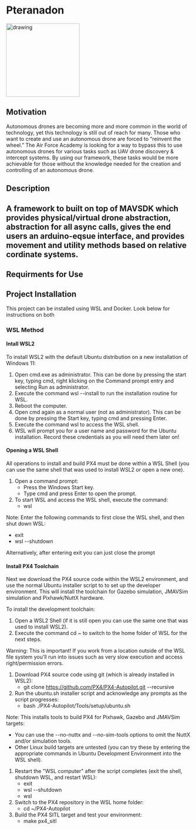 # Pteranadon

<img src="https://static.wikia.nocookie.net/animals/images/a/a1/Pterathumb.png/revision/latest?cb=20200311123111" alt="drawing" width="200"/>


## Motivation
Autonomous drones are becoming more and more common in the world of technology, yet this technology is still out of reach for many. Those who want to create and use an autonomous drone are forced to “reinvent the wheel.” The Air Force Academy is looking for a way to bypass this to use autonomous drones for various tasks such as UAV drone discovery & intercept systems. By using our framework, these tasks would be more achievable for those without the knowledge needed for the creation and controlling of an autonomous drone.

## Description
A framework to built on top of MAVSDK which provides physical/virtual drone abstraction, abstraction for all async calls,
gives the end users an arduino-eqsue interface, and provides movement and utility methods based on relative cordinate systems.
---

## Requirments for Use

## Project Installation
This project can be installed using WSL and Docker. Look below for instructions on both
### WSL Method
#### Intall WSL2
To install WSL2 with the default Ubuntu distribution on a new installation of Windows 11:
1. Open cmd.exe as administrator. This can be done by pressing the start key, typing cmd, right klicking on the Command prompt entry and selecting Run as administrator.
2. Execute the command wsl --install to run the installation routine for WSL.
3. Reboot the computer.
4. Open cmd again as a normal user (not as administrator). This can be done by pressing the Start key, typing cmd and pressing Enter.
5. Execute the command wsl to access the WSL shell.
6. WSL will prompt you for a user name and password for the Ubuntu installation. Record these credentials as you will need them later on!

#### Opening a WSL Shell
All operations to install and build PX4 must be done within a WSL Shell (you can use the same shell that was used to install WSL2 or open a new one).
1. Open a command prompt:
   * Press the Windows Start key.
   * Type cmd and press Enter to open the prompt.
4. To start WSL and access the WSL shell, execute the command:
   * wsl

Note: Enter the following commands to first close the WSL shell, and then shut down WSL:
* exit
* wsl --shutdown

Alternatively, after entering exit you can just close the prompt

#### Install PX4 Toolchain

Next we download the PX4 source code within the WSL2 environment, and use the normal Ubuntu installer script to to set up the developer environment. This will install the toolchain for Gazebo simulation, JMAVSim simulation and Pixhawk/NuttX hardware.

To install the development toolchain:
1. Open a WSL2 Shell (if it is still open you can use the same one that was used to install WSL2).
2. Execute the command cd ~ to switch to the home folder of WSL for the next steps.

Warning: This is important! If you work from a location outside of the WSL file system you'll run into issues such as very slow execution and access right/permission errors.

1. Download PX4 source code using git (which is already installed in WSL2):
   * git clone https://github.com/PX4/PX4-Autopilot.git --recursive
2. Run the ubuntu.sh installer script and acknowledge any prompts as the script progresses:
   * bash ./PX4-Autopilot/Tools/setup/ubuntu.sh

Note: This installs tools to build PX4 for Pixhawk, Gazebo and JMAVSim targets:
* You can use the --no-nuttx and --no-sim-tools options to omit the NuttX and/or simulation tools.
* Other Linux build targets are untested (you can try these by entering the appropriate commands in Ubuntu Development Environment into the WSL shell).

1. Restart the "WSL computer" after the script completes (exit the shell, shutdown WSL, and restart WSL):
   * exit
   * wsl --shutdown
   * wsl
2. Switch to the PX4 repository in the WSL home folder:
   * cd ~/PX4-Autopilot
3. Build the PX4 SITL target and test your environment:
   * make px4_sitl